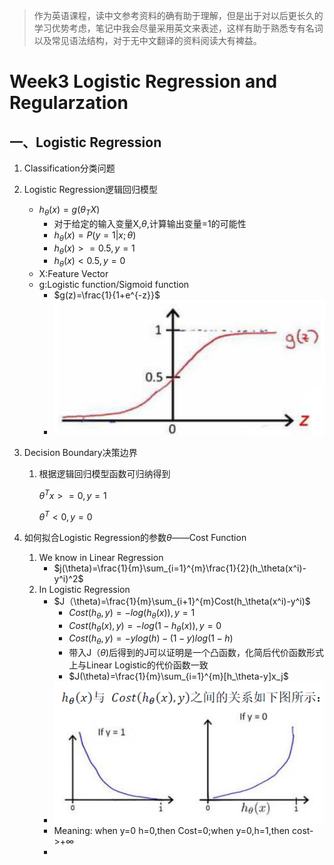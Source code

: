 > 作为英语课程，读中文参考资料的确有助于理解，但是出于对以后更长久的学习优势考虑，笔记中我会尽量采用英文来表述，这样有助于熟悉专有名词以及常见语法结构，对于无中文翻译的资料阅读大有裨益。

#  Week3 Logistic Regression and Regularzation 
## 一、Logistic Regression

1. Classification分类问题

2. Logistic Regression逻辑回归模型

   - $h_\theta(x)=g(\theta_TX)$
     - 对于给定的输入变量X,$\theta$,计算输出变量=1的可能性
     - $h_\theta(x)=P(y=1|x;\theta)$
     - $h_\theta(x)>=0.5,y=1$
     - $h_\theta(x)<0.5 ,y=0$
   - X:Feature Vector
   - g:Logistic function/Sigmoid function
     - $g(z)=\frac{1}{1+e^{-z}}$
     - ![Snipaste_2020-06-13_10-16-52](Picture/Snipaste_2020-06-13_10-16-52.png)

3. Decision Boundary决策边界

   1. 根据逻辑回归模型函数可归纳得到

      $\theta^Tx>=0,y=1$

      $\theta^T<0,y=0$

4. 如何拟合Logistic Regression的参数$\theta$——Cost Function

   1. We know in Linear Regression
      - $j(\theta)=\frac{1}{m}\sum_{i=1}^{m}\frac{1}{2}(h_\theta(x^i)-y^i)^2$
   2. In Logistic Regression
      - $J（\theta)=\frac{1}{m}\sum_{i+1}^{m}Cost(h_\theta(x^i)-y^i)$
        - $Cost(h_\theta,y)=-log(h_\theta(x)) ,y=1$
        - $Cost(h_\theta(x),y)=-log(1-h_\theta(x)) ,y=0$
        - $Cost(h_\theta,y)=-ylog(h)-(1-y)log(1-h)$
        - 带入J（$\theta$)后得到的J可以证明是一个凸函数，化简后代价函数形式上与Linear Logistic的代价函数一致
        - $J(\theta)=\frac{1}{m}\sum_{i=1}^{m}[h_\theta-y]x_j$
      - ![Snipaste_2020-06-13_10-35-51](Picture/Snipaste_2020-06-13_10-35-51.png)
      - Meaning: when y=0 h=0,then Cost=0;when y=0,h=1,then cost->$+\infty$
      - ​